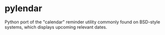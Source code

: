 # pylendar
Python port of the "calendar" reminder utility commonly found on BSD-style systems, which displays upcoming relevant dates.
